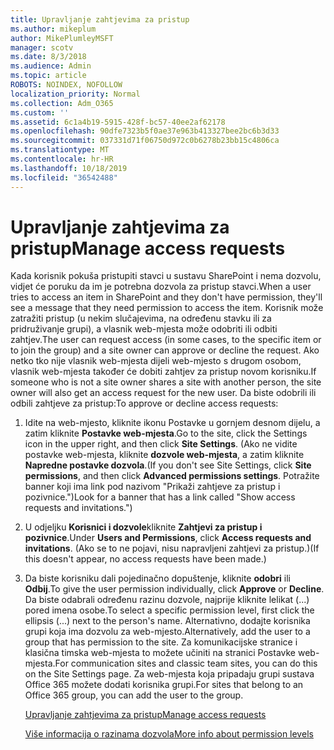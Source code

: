 ```yaml
---
title: Upravljanje zahtjevima za pristup
ms.author: mikeplum
author: MikePlumleyMSFT
manager: scotv
ms.date: 8/3/2018
ms.audience: Admin
ms.topic: article
ROBOTS: NOINDEX, NOFOLLOW
localization_priority: Normal
ms.collection: Adm_O365
ms.custom: ''
ms.assetid: 6c1a4b19-5915-428f-bc57-40ee2af62178
ms.openlocfilehash: 90dfe7323b5f0ae37e963b413327bee2bc6b3d33
ms.sourcegitcommit: 037331d71f06750d972c0b6278b23bb15c4806ca
ms.translationtype: MT
ms.contentlocale: hr-HR
ms.lasthandoff: 10/18/2019
ms.locfileid: "36542488"
---
```

# <a name="manage-access-requests"></a><span data-ttu-id="a7559-102">Upravljanje zahtjevima za pristup</span><span class="sxs-lookup"><span data-stu-id="a7559-102">Manage access requests</span></span>

<span data-ttu-id="a7559-103">Kada korisnik pokuša pristupiti stavci u sustavu SharePoint i nema dozvolu, vidjet će poruku da im je potrebna dozvola za pristup stavci.</span><span class="sxs-lookup"><span data-stu-id="a7559-103">When a user tries to access an item in SharePoint and they don't have permission, they'll see a message that they need permission to access the item.</span></span> <span data-ttu-id="a7559-104">Korisnik može zatražiti pristup (u nekim slučajevima, na određenu stavku ili za pridruživanje grupi), a vlasnik web-mjesta može odobriti ili odbiti zahtjev.</span><span class="sxs-lookup"><span data-stu-id="a7559-104">The user can request access (in some cases, to the specific item or to join the group) and a site owner can approve or decline the request.</span></span> <span data-ttu-id="a7559-105">Ako netko tko nije vlasnik web-mjesta dijeli web-mjesto s drugom osobom, vlasnik web-mjesta također će dobiti zahtjev za pristup novom korisniku.</span><span class="sxs-lookup"><span data-stu-id="a7559-105">If someone who is not a site owner shares a site with another person, the site owner will also get an access request for the new user.</span></span> <span data-ttu-id="a7559-106">Da biste odobrili ili odbili zahtjeve za pristup:</span><span class="sxs-lookup"><span data-stu-id="a7559-106">To approve or decline access requests:</span></span>
  
1. <span data-ttu-id="a7559-107">Idite na web-mjesto, kliknite ikonu Postavke u gornjem desnom dijelu, a zatim kliknite **Postavke web-mjesta**.</span><span class="sxs-lookup"><span data-stu-id="a7559-107">Go to the site, click the Settings icon in the upper right, and then click **Site Settings**.</span></span> <span data-ttu-id="a7559-108">(Ako ne vidite postavke web-mjesta, kliknite **dozvole web-mjesta**, a zatim kliknite **Napredne postavke dozvola**.</span><span class="sxs-lookup"><span data-stu-id="a7559-108">(If you don't see Site Settings, click **Site permissions**, and then click **Advanced permissions settings**.</span></span> <span data-ttu-id="a7559-109">Potražite banner koji ima link pod nazivom "Prikaži zahtjeve za pristup i pozivnice.")</span><span class="sxs-lookup"><span data-stu-id="a7559-109">Look for a banner that has a link called "Show access requests and invitations.")</span></span>
    
2. <span data-ttu-id="a7559-110">U odjeljku **Korisnici i dozvole**kliknite **Zahtjevi za pristup i pozivnice**.</span><span class="sxs-lookup"><span data-stu-id="a7559-110">Under **Users and Permissions**, click **Access requests and invitations**.</span></span> <span data-ttu-id="a7559-111">(Ako se to ne pojavi, nisu napravljeni zahtjevi za pristup.)</span><span class="sxs-lookup"><span data-stu-id="a7559-111">(If this doesn't appear, no access requests have been made.)</span></span>
    
3. <span data-ttu-id="a7559-112">Da biste korisniku dali pojedinačno dopuštenje, kliknite **odobri** ili **Odbij**.</span><span class="sxs-lookup"><span data-stu-id="a7559-112">To give the user permission individually, click **Approve** or **Decline**.</span></span> <span data-ttu-id="a7559-113">Da biste odabrali određenu razinu dozvole, najprije kliknite lelikat (...) pored imena osobe.</span><span class="sxs-lookup"><span data-stu-id="a7559-113">To select a specific permission level, first click the ellipsis (...) next to the person's name.</span></span> <span data-ttu-id="a7559-114">Alternativno, dodajte korisnika grupi koja ima dozvolu za web-mjesto.</span><span class="sxs-lookup"><span data-stu-id="a7559-114">Alternatively, add the user to a group that has permission to the site.</span></span> <span data-ttu-id="a7559-115">Za komunikacijske stranice i klasična timska web-mjesta to možete učiniti na stranici Postavke web-mjesta.</span><span class="sxs-lookup"><span data-stu-id="a7559-115">For communication sites and classic team sites, you can do this on the Site Settings page.</span></span> <span data-ttu-id="a7559-116">Za web-mjesta koja pripadaju grupi sustava Office 365 možete dodati korisnika grupi.</span><span class="sxs-lookup"><span data-stu-id="a7559-116">For sites that belong to an Office 365 group, you can add the user to the group.</span></span>
    
    [<span data-ttu-id="a7559-117">Upravljanje zahtjevima za pristup</span><span class="sxs-lookup"><span data-stu-id="a7559-117">Manage access requests </span></span>](https://go.microsoft.com/fwlink/?linkid=2008747)
    
    [<span data-ttu-id="a7559-118">Više informacija o razinama dozvola</span><span class="sxs-lookup"><span data-stu-id="a7559-118">More info about permission levels</span></span>](https://go.microsoft.com/fwlink/?linkid=867071)
    

